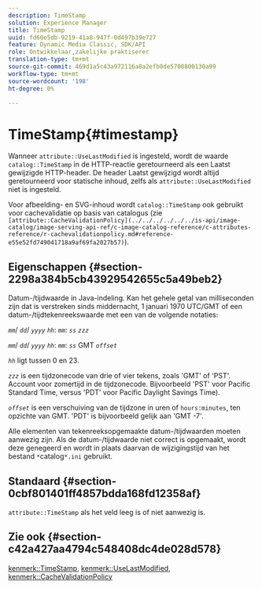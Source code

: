 ```yaml
---
description: TimeStamp
solution: Experience Manager
title: TimeStamp
uuid: fd60e5db-9219-41a8-947f-0d497b39e727
feature: Dynamic Media Classic, SDK/API
role: Ontwikkelaar,zakelijke praktiserer
translation-type: tm+mt
source-git-commit: 469d1a5c43a972116a8a2efb0de5708800130a99
workflow-type: tm+mt
source-wordcount: '198'
ht-degree: 0%

---
```



# TimeStamp{#timestamp}

Wanneer `attribute::UseLastModified` is ingesteld, wordt de waarde `catalog::TimeStamp` in de HTTP-reactie geretourneerd als een Laatst gewijzigde HTTP-header. De header Laatst gewijzigd wordt altijd geretourneerd voor statische inhoud, zelfs als `attribute::UseLastModified` niet is ingesteld.

Voor afbeelding- en SVG-inhoud wordt `catalog::TimeStamp` ook gebruikt voor cachevalidatie op basis van catalogus (zie ` [attribute::CacheValidationPolicy](../../../../../../is-api/image-catalog/image-serving-api-ref/c-image-catalog-reference/c-attributes-reference/r-cachevalidationpolicy.md#reference-e55e52fd749041718a9af69fa2027b57)`).

## Eigenschappen {#section-2298a384b5cb43929542655c5a49beb2}

Datum-/tijdwaarde in Java-indeling. Kan het gehele getal van milliseconden zijn dat is verstreken sinds middernacht, 1 januari 1970 UTC/GMT of een datum-/tijdtekenreekswaarde met een van de volgende notaties:

*`mm`*/  *`dd`*/  *`yyyy`* *`hh`*:  *`mm`*:  *`ss`* *`zzz`*

*`mm`*/  *`dd`*/  *`yyyy`* *`hh`*:  *`mm`*:  *`ss`* GMT  *`offset`*

*`hh`* ligt tussen 0 en 23.

*`zzz`* is een tijdzonecode van drie of vier tekens, zoals &#39;GMT&#39; of &#39;PST&#39;. Account voor zomertijd in de tijdzonecode. Bijvoorbeeld &#39;PST&#39; voor Pacific Standard Time, versus &#39;PDT&#39; voor Pacific Daylight Savings Time).

*`offset`* is een verschuiving van de tijdzone in uren of  `hours:minutes`, ten opzichte van GMT. &#39;PDT&#39; is bijvoorbeeld gelijk aan &#39;GMT -7&#39;.

Alle elementen van tekenreeksopgemaakte datum-/tijdwaarden moeten aanwezig zijn. Als de datum-/tijdwaarde niet correct is opgemaakt, wordt deze genegeerd en wordt in plaats daarvan de wijzigingstijd van het bestand `*`catalog`*.ini` gebruikt.

## Standaard {#section-0cbf801401ff4857bdda168fd12358af}

`attribute::TimeStamp` als het veld leeg is of niet aanwezig is.

## Zie ook {#section-c42a427aa4794c548408dc4de028d578}

[kenmerk::TimeStamp](../../../../../../is-api/image-catalog/image-serving-api-ref/c-image-catalog-reference/c-attributes-reference/r-timestamp.md#reference-4213c599a64942ee8cb9d80696b08296),  [kenmerk::UseLastModified](../../../../../../is-api/image-catalog/image-serving-api-ref/c-image-catalog-reference/c-attributes-reference/r-uselastmodified.md#reference-73ecc421e6864a38aec5a4775f06b8e8),  [kenmerk::CacheValidationPolicy](../../../../../../is-api/image-catalog/image-serving-api-ref/c-image-catalog-reference/c-attributes-reference/r-cachevalidationpolicy.md#reference-e55e52fd749041718a9af69fa2027b57)
